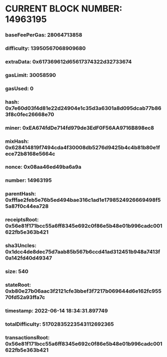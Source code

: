 # CURRENT BLOCK NUMBER: 14963195

### baseFeePerGas: 28064713858
### difficulty: 13950567068909680
### extraData: 0x617369612d65617374322d32733674
### gasLimit: 30058590
### gasUsed: 0
### hash: 0x7e60d03f4d81e22d24904e1c35d3a6301a8d095dcab77b863f8c0fec26668e70
### miner: 0xEA674fdDe714fd979de3EdF0F56AA9716B898ec8
### mixHash: 0x628414819f7494cda4f30008db5276d9425b4c4b81b80e1fece72b8168e5664c
### nonce: 0x08aa46ed49ba6a9a
### number: 14963195
### parentHash: 0xfffae2feb5e76b5ed494bae316c1ad1e1798524926669498f55a87f0c44ea728
### receiptsRoot: 0x56e81f171bcc55a6ff8345e692c0f86e5b48e01b996cadc001622fb5e363b421
### sha3Uncles: 0x1dcc4de8dec75d7aab85b567b6ccd41ad312451b948a7413f0a142fd40d49347
### size: 540
### stateRoot: 0xb80e27b06aac3f2121cfe3bbef3f7217b069644d6e162fc95570fd52a93ffa7c
### timestamp: 2022-06-14 18:34:31.897749
### totalDifficulty: 51702835223543112692365
### transactionsRoot: 0x56e81f171bcc55a6ff8345e692c0f86e5b48e01b996cadc001622fb5e363b421
